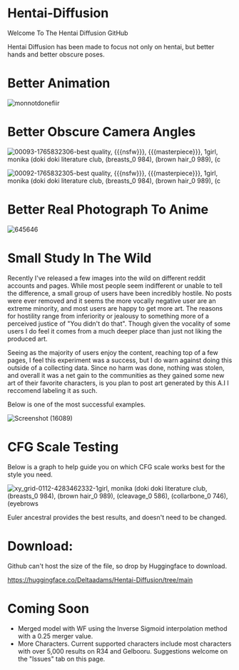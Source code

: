 # Hentai-Diffusion

Welcome To The Hentai Diffusion GitHub

Hentai Diffusion has been made to focus not only on hentai, but better hands and better obscure poses. 


# Better Animation 

![monnotdonefiir](https://user-images.githubusercontent.com/28798918/196336931-5b245973-b62a-45f6-b51d-2354409bebda.gif)


# Better Obscure Camera Angles

![00093-1765832306-best quality, {{{nsfw}}}, {{{masterpiece}}}, 1girl, monika _(doki doki literature club_, (breasts_0 984), (brown hair_0 989), (c](https://user-images.githubusercontent.com/28798918/196337316-1e6ada59-ad19-4b99-b72e-ad50a1aed32c.png)

![00092-1765832305-best quality, {{{nsfw}}}, {{{masterpiece}}}, 1girl, monika _(doki doki literature club_, (breasts_0 984), (brown hair_0 989), (c](https://user-images.githubusercontent.com/28798918/196337327-4269e706-ec74-43ea-ad1e-18cb36b078a8.png)


# Better Real Photograph To Anime 

![645646](https://user-images.githubusercontent.com/28798918/196337131-46f89c57-0c85-477f-a03a-759f1ccc224a.gif)


# Small Study In The Wild

Recently I've released a few images into the wild on different reddit accounts and pages. While most people seem indifferent or unable to tell the difference, a small group of users have been incredibly hostile. No posts were ever removed and it seems the more vocally negative user are an extreme minority, and most users are happy to get more art. The reasons for hostility range from inferiority or jealousy to something more of a perceived justice of "You didn't do that". Though given the vocality of some users I do feel it comes from a much deeper place than just not liking the produced art.

Seeing as the majority of users enjoy the content, reaching top of a few pages, I feel this experiment was a success, but I do warn against doing this outside of a collecting data. Since no harm was done, nothing was stolen, and overall it was a net gain to the communities as they gained some new art of their favorite characters, is you plan to post art generated by this A.I I reccomend labeling it as such.

Below is one of the most successful examples.

![Screenshot (16089)](https://user-images.githubusercontent.com/28798918/196338657-054b7827-6e87-4e75-91a4-eb9ae68e3d76.png)


# CFG Scale Testing

Below is a graph to help guide you on which CFG scale works best for the style you need.

![xy_grid-0112-4283462332-1girl, monika _(doki doki literature club_, (breasts_0 984), (brown hair_0 989), (cleavage_0 586), (collarbone_0 746), (eyebrows](https://user-images.githubusercontent.com/28798918/196337574-809d51a6-15e8-497f-bd50-d832da29b265.png)

Euler ancestral provides the best results, and doesn't need to be changed.


# Download:

Github can't host the size of the file, so drop by Huggingface to download.

https://huggingface.co/Deltaadams/Hentai-Diffusion/tree/main

# Coming Soon

- Merged model with WF using the Inverse Sigmoid interpolation method with a 0.25 merger value.
- More Characters. Current supported characters include most characters with over 5,000 results on R34 and Gelbooru. Suggestions welcome on the "Issues" tab on this page.
